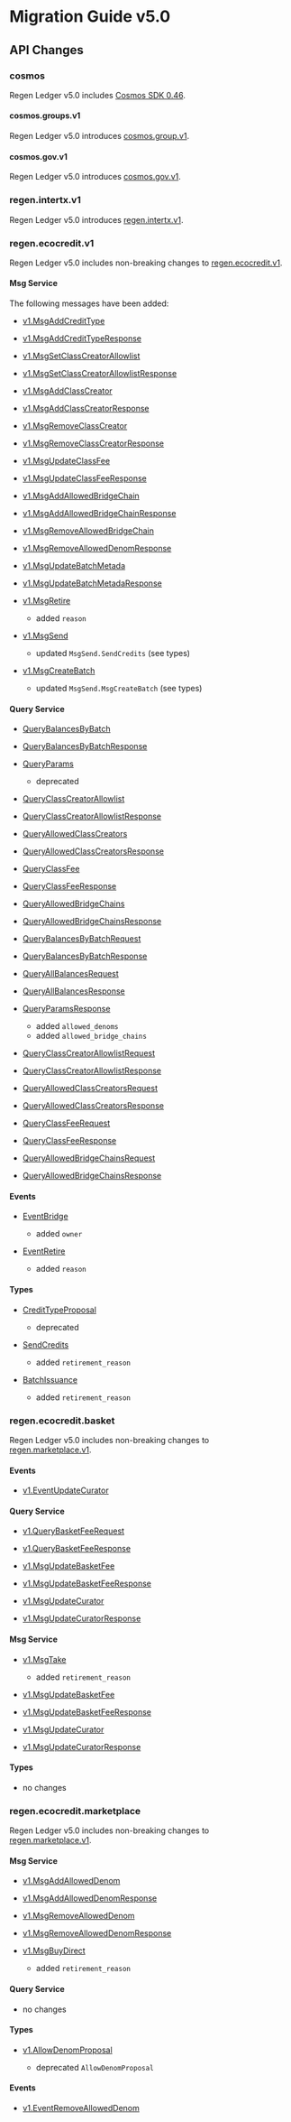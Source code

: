 # Migration Guide v5.0

## API Changes

### cosmos

Regen Ledger v5.0 includes [Cosmos SDK 0.46](https://github.com/cosmos/cosmos-sdk/releases/tag/v0.46.0).

#### cosmos.groups.v1

Regen Ledger v5.0 introduces [cosmos.group.v1](https://buf.build/cosmos/cosmos-sdk/docs/main:cosmos.group.v1).

#### cosmos.gov.v1

Regen Ledger v5.0 introduces [cosmos.gov.v1](https://buf.build/cosmos/cosmos-sdk/docs/cosmos.gov.v1).

### regen.intertx.v1

Regen Ledger v5.0 introduces [regen.intertx.v1](https://buf.build/regen/regen-ledger/docs/main:regen.intertx.v1).

### regen.ecocredit.v1

Regen Ledger v5.0 includes non-breaking changes to [regen.ecocredit.v1](https://buf.build/regen/regen-ledger/docs/main:regen.ecocredit.v1).

#### Msg Service

The following messages have been added:

- [v1.MsgAddCreditType](https://buf.build/regen/regen-ledger/docs/main:regen.ecocredit.v1#regen.ecocredit.v1.MsgAddCreditType)

- [v1.MsgAddCreditTypeResponse](https://buf.build/regen/regen-ledger/docs/main:regen.ecocredit.v1#regen.ecocredit.v1.MsgAddCreditTypeResponse)

- [v1.MsgSetClassCreatorAllowlist](https://buf.build/regen/regen-ledger/docs/main:regen.ecocredit.v1#regen.ecocredit.v1.MsgSetClassCreatorAllowlist)

- [v1.MsgSetClassCreatorAllowlistResponse](https://buf.build/regen/regen-ledger/docs/main:regen.ecocredit.v1#regen.ecocredit.v1.MsgSetClassCreatorAllowlistResponse)

- [v1.MsgAddClassCreator](https://buf.build/regen/regen-ledger/docs/main:regen.ecocredit.v1#regen.ecocredit.v1.MsgAddClassCreator)

- [v1.MsgAddClassCreatorResponse](https://buf.build/regen/regen-ledger/docs/main:regen.ecocredit.v1#regen.ecocredit.v1.MsgAddClassCreatorResponse)

- [v1.MsgRemoveClassCreator](https://buf.build/regen/regen-ledger/docs/main:regen.ecocredit.v1#regen.ecocredit.v1.MsgRemoveAllowedDenom)

- [v1.MsgRemoveClassCreatorResponse](https://buf.build/regen/regen-ledger/docs/main:regen.ecocredit.v1#regen.ecocredit.v1.MsgRemoveClassCreator)

- [v1.MsgUpdateClassFee](https://buf.build/regen/regen-ledger/docs/main:regen.ecocredit.v1#regen.ecocredit.v1.MsgUpdateClassFee)

- [v1.MsgUpdateClassFeeResponse](https://buf.build/regen/regen-ledger/docs/main:regen.ecocredit.v1#regen.ecocredit.v1.MsgUpdateClassFeeResponse)

- [v1.MsgAddAllowedBridgeChain](https://buf.build/regen/regen-ledger/docs/main:regen.ecocredit.v1#regen.ecocredit.v1.MsgAddAllowedBridgeChain)

- [v1.MsgAddAllowedBridgeChainResponse](https://buf.build/regen/regen-ledger/docs/main:regen.ecocredit.v1#regen.ecocredit.v1.MsgAddAllowedBridgeChainResponse)

- [v1.MsgRemoveAllowedBridgeChain](https://buf.build/regen/regen-ledger/docs/main:regen.ecocredit.v1#regen.ecocredit.v1.MsgRemoveAllowedBridgeChain)

- [v1.MsgRemoveAllowedDenomResponse](https://buf.build/regen/regen-ledger/docs/main:regen.ecocredit.v1#regen.ecocredit.v1.MsgRemoveAllowedDenomResponse)

- [v1.MsgUpdateBatchMetada](https://buf.build/regen/regen-ledger/docs/main:regen.ecocredit.v1#regen.ecocredit.v1.MsgUpdateBatchMetada)

- [v1.MsgUpdateBatchMetadaResponse](https://buf.build/regen/regen-ledger/docs/main:regen.ecocredit.v1#regen.ecocredit.v1.MsgUpdateBatchMetadaResponse)

- [v1.MsgRetire](https://buf.build/regen/regen-ledger/docs/main:regen.ecocredit.v1#regen.ecocredit.v1.MsgUpdateBatchMetadaResponse)

  - added `reason`

- [v1.MsgSend](https://buf.build/regen/regen-ledger/docs/main:regen.ecocredit.v1#regen.ecocredit.v1.MsgSend)

  - updated `MsgSend.SendCredits` (see types)

- [v1.MsgCreateBatch](https://buf.build/regen/regen-ledger/docs/main:regen.ecocredit.v1#regen.ecocredit.v1.MsgCreateBatch)

  - updated `MsgSend.MsgCreateBatch` (see types)

#### Query Service

- [QueryBalancesByBatch](https://buf.build/regen/regen-ledger/docs/main:regen.ecocredit.v1#regen.ecocredit.v1.QueryBalancesByBatch)

- [QueryBalancesByBatchResponse](https://buf.build/regen/regen-ledger/docs/main:regen.ecocredit.v1#regen.ecocredit.v1.QueryBalancesByBatchResponse)

- [QueryParams](https://buf.build/regen/regen-ledger/docs/main:regen.ecocredit.v1#regen.ecocredit.QueryParams)

  - deprecated

- [QueryClassCreatorAllowlist](https://buf.build/regen/regen-ledger/docs/main:regen.ecocredit.v1#regen.ecocredit.v1.QueryClassCreatorAllowlist)

- [QueryClassCreatorAllowlistResponse](https://buf.build/regen/regen-ledger/docs/main:regen.ecocredit.v1#regen.ecocredit.v1.QueryClassCreatorAllowlistResponse)

- [QueryAllowedClassCreators](https://buf.build/regen/regen-ledger/docs/main:regen.ecocredit.v1#regen.ecocredit.v1.QueryAllowedClassCreators)

- [QueryAllowedClassCreatorsResponse](https://buf.build/regen/regen-ledger/docs/main:regen.ecocredit.v1#regen.ecocredit.v1.QueryAllowedClassCreatorsResponse)

- [QueryClassFee](https://buf.build/regen/regen-ledger/docs/main:regen.ecocredit.v1#regen.ecocredit.v1.QueryClassFee)

- [QueryClassFeeResponse](https://buf.build/regen/regen-ledger/docs/main:regen.ecocredit.v1#regen.ecocredit.v1.QueryClassFeeResponse)

- [QueryAllowedBridgeChains](https://buf.build/regen/regen-ledger/docs/main:regen.ecocredit.v1#regen.ecocredit.v1.QueryAllowedBridgeChains)

- [QueryAllowedBridgeChainsResponse](https://buf.build/regen/regen-ledger/docs/main:regen.ecocredit.v1#regen.ecocredit.v1.QueryAllowedBridgeChainsResponse)

- [QueryBalancesByBatchRequest](https://buf.build/regen/regen-ledger/docs/main:regen.ecocredit.v1#regen.ecocredit.v1.QueryBalancesByBatchRequest)

- [QueryBalancesByBatchResponse](https://buf.build/regen/regen-ledger/docs/main:regen.ecocredit.v1#regen.ecocredit.v1.QueryBalancesByBatchResponse)

- [QueryAllBalancesRequest](https://buf.build/regen/regen-ledger/docs/main:regen.ecocredit.v1#regen.ecocredit.v1.QueryAllBalancesRequest)

- [QueryAllBalancesResponse](https://buf.build/regen/regen-ledger/docs/main:regen.ecocredit.v1#regen.ecocredit.v1.QueryAllBalancesResponse)

- [QueryParamsResponse](https://buf.build/regen/regen-ledger/docs/main:regen.ecocredit.v1#regen.ecocredit.v1.QueryParamsResponse)

  - added `allowed_denoms`
  - added `allowed_bridge_chains`

- [QueryClassCreatorAllowlistRequest](https://buf.build/regen/regen-ledger/docs/main:regen.ecocredit.v1#regen.ecocredit.v1.QueryClassCreatorAllowlistRequest)

- [QueryClassCreatorAllowlistResponse](https://buf.build/regen/regen-ledger/docs/main:regen.ecocredit.v1#regen.ecocredit.v1.QueryClassCreatorAllowlistResponse)

- [QueryAllowedClassCreatorsRequest](https://buf.build/regen/regen-ledger/docs/main:regen.ecocredit.v1#regen.ecocredit.v1.QueryAllowedClassCreatorsRequest)

- [QueryAllowedClassCreatorsResponse](https://buf.build/regen/regen-ledger/docs/main:regen.ecocredit.v1#regen.ecocredit.v1.QueryAllowedClassCreatorsResponse)

- [QueryClassFeeRequest](https://buf.build/regen/regen-ledger/docs/main:regen.ecocredit.v1#regen.ecocredit.v1.QueryClassFeeRequest)

- [QueryClassFeeResponse](https://buf.build/regen/regen-ledger/docs/main:regen.ecocredit.v1#regen.ecocredit.v1.QueryClassFeeResponse)

- [QueryAllowedBridgeChainsRequest](https://buf.build/regen/regen-ledger/docs/main:regen.ecocredit.v1#regen.ecocredit.v1.QueryAllowedBridgeChainsRequest)

- [QueryAllowedBridgeChainsResponse](https://buf.build/regen/regen-ledger/docs/main:regen.ecocredit.v1#regen.ecocredit.v1.QueryAllowedBridgeChainsResponse)

#### Events

- [EventBridge](https://buf.build/regen/regen-ledger/docs/main:regen.ecocredit.v1#regen.ecocredit.v1.EventBridge)

  - added `owner`

- [EventRetire](https://buf.build/regen/regen-ledger/docs/main:regen.ecocredit.v1#regen.ecocredit.v1.EventRetire)

  - added `reason`

#### Types

- [CreditTypeProposal](https://buf.build/regen/regen-ledger/docs/main:regen.ecocredit.v1#regen.ecocredit.v1.CreditTypeProposal)

  - deprecated

- [SendCredits](https://buf.build/regen/regen-ledger/docs/main:regen.ecocredit.v1#regen.ecocredit.v1.SendCredits)

  - added `retirement_reason`

- [BatchIssuance](https://buf.build/regen/regen-ledger/docs/main:regen.ecocredit.v1#regen.ecocredit.v1.BatchIssuance)

  - added `retirement_reason`

### regen.ecocredit.basket

Regen Ledger v5.0 includes non-breaking changes to [regen.marketplace.v1](https://buf.build/regen/regen-ledger/docs/main:regen.ecocredit.marketplace.v1).

#### Events

- [v1.EventUpdateCurator](https://buf.build/regen/regen-ledger/docs/main:regen.ecocredit.basket.v1#regen.ecocredit.basket.v1.EventUpdateCurator)

#### Query Service

- [v1.QueryBasketFeeRequest](https://buf.build/regen/regen-ledger/docs/main:regen.ecocredit.basket.v1#regen.ecocredit.basket.v1.QueryBasketFeeRequest)

- [v1.QueryBasketFeeResponse](https://buf.build/regen/regen-ledger/docs/main:regen.ecocredit.basket.v1#regen.ecocredit.basket.v1.QueryBasketFeeResponse)

- [v1.MsgUpdateBasketFee](https://buf.build/regen/regen-ledger/docs/main:regen.ecocredit.basket.v1#regen.ecocredit.basket.v1.MsgUpdateBasketFee)

- [v1.MsgUpdateBasketFeeResponse](https://buf.build/regen/regen-ledger/docs/main:regen.ecocredit.basket.v1#regen.ecocredit.basket.v1.MsgUpdateBasketFeeResponse)

- [v1.MsgUpdateCurator](https://buf.build/regen/regen-ledger/docs/main:regen.basket.basket.v1#regen.ecocredit.basket.v1.MsgUpdateCurator)

- [v1.MsgUpdateCuratorResponse](https://buf.build/regen/regen-ledger/docs/main:regen.ecocredit.basket.v1#regen.ecocredit.basket.v1.MsgUpdateCuratorResponse)

#### Msg Service

- [v1.MsgTake](https://buf.build/regen/regen-ledger/docs/main:regen.ecocredit.basket.v1#regen.ecocredit.basket.v1.MsgTake)

  - added `retirement_reason`
  
- [v1.MsgUpdateBasketFee](https://buf.build/regen/regen-ledger/docs/main:regen.ecocredit.basket.v1#regen.ecocredit.basket.v1.MsgUpdateBasketFee)

- [v1.MsgUpdateBasketFeeResponse](https://buf.build/regen/regen-ledger/docs/main:regen.ecocredit.basket.v1#regen.ecocredit.basket.v1.MsgUpdateBasketFeeResponse)

- [v1.MsgUpdateCurator](https://buf.build/regen/regen-ledger/docs/main:regen.ecocredit.basket.v1#regen.ecocredit.basket.v1.MsgUpdateCurator)

- [v1.MsgUpdateCuratorResponse](https://buf.build/regen/regen-ledger/docs/main:regen.ecocredit.basket.v1#regen.ecocredit.basket.v1.MsgUpdateCuratorResponse)


#### Types

- no changes

### regen.ecocredit.marketplace

Regen Ledger v5.0 includes non-breaking changes to [regen.marketplace.v1](https://buf.build/regen/regen-ledger/docs/main:regen.ecocredit.marketplace.v1).

#### Msg Service

- [v1.MsgAddAllowedDenom](https://buf.build/regen/regen-ledger/docs/main:regen.ecocredit.marketplace.v1#regen.ecocredit.marketplace.v1.MsgAddAllowedDenom)

- [v1.MsgAddAllowedDenomResponse](https://buf.build/regen/regen-ledger/docs/main:regen.ecocredit.marketplace.v1#regen.ecocredit.marketplace.v1.MsgAddAllowedDenomResponse)

- [v1.MsgRemoveAllowedDenom](https://buf.build/regen/regen-ledger/docs/main:regen.ecocredit.marketplace.v1#regen.ecocredit.marketplace.v1.MsgRemoveAllowedDenom)

- [v1.MsgRemoveAllowedDenomResponse](https://buf.build/regen/regen-ledger/docs/main:regen.ecocredit.marketplace.v1#regen.ecocredit.marketplace.v1.MsgRemoveAllowedDenomResponse)

- [v1.MsgBuyDirect](https://buf.build/regen/regen-ledger/docs/main:regen.ecocredit.marketplace.v1#regen.ecocredit.marketplace.v1.MsgBuyDirect)

  - added `retirement_reason`

#### Query Service

  - no changes

#### Types

- [v1.AllowDenomProposal](https://buf.build/regen/regen-ledger/docs/main:regen.ecocredit.marketplace.v1#regen.ecocredit.marketplace.v1.AllowDenomProposal)

  - deprecated `AllowDenomProposal`

#### Events

- [v1.EventRemoveAllowedDenom](https://buf.build/regen/regen-ledger/docs/main:regen.ecocredit.marketplace.v1#regen.ecocredit.marketplace.v1.EventRemoveAllowedDenom)

